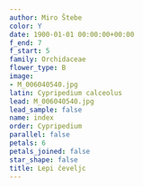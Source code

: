 ```yaml
---
author: Miro Štebe
color: Y
date: 1900-01-01 00:00:00+00:00
f_end: 7
f_start: 5
family: Orchidaceae
flower_type: B
image:
- M_006040540.jpg
latin: Cypripedium calceolus
lead: M_006040540.jpg
lead_sample: false
name: index
order: Cypripedium
parallel: false
petals: 6
petals_joined: false
star_shape: false
title: Lepi čeveljc
---
```


